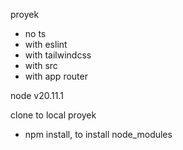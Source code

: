proyek 
 - no ts 
 - with eslint
 - with tailwindcss
 - with src
 - with app router

node v20.11.1

clone to local proyek 
- npm install, to install node_modules